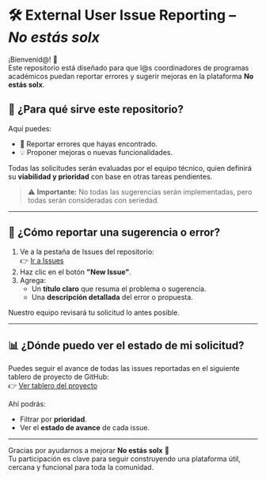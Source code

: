# 🛠️ External User Issue Reporting – *No estás solx*

¡Bienvenid@! 👋  
Este repositorio está diseñado para que l@s coordinadores de programas académicos puedan reportar errores y sugerir mejoras en la plataforma **No estás solx**.

## 🎯 ¿Para qué sirve este repositorio?

Aquí puedes:

- 📌 Reportar errores que hayas encontrado.
- 💡 Proponer mejoras o nuevas funcionalidades.

Todas las solicitudes serán evaluadas por el equipo técnico, quien definirá su **viabilidad y prioridad** con base en otras tareas pendientes.  
> ⚠️ **Importante:** No todas las sugerencias serán implementadas, pero todas serán consideradas con seriedad.

---

## 📝 ¿Cómo reportar una sugerencia o error?

1. Ve a la pestaña de Issues del repositorio:  
   👉 [Ir a Issues](https://github.com/Vicedecanatura-Asuntos-Estudiantiles/External-User-Issue-Reporting/issues)
2. Haz clic en el botón **"New Issue"**.
3. Agrega:
   - Un **título claro** que resuma el problema o sugerencia.
   - Una **descripción detallada** del error o propuesta.

Nuestro equipo revisará tu solicitud lo antes posible.

---

## 📊 ¿Dónde puedo ver el estado de mi solicitud?

Puedes seguir el avance de todas las issues reportadas en el siguiente tablero de proyecto de GitHub:  
👉 [Ver tablero del proyecto](https://github.com/orgs/Vicedecanatura-Asuntos-Estudiantiles/projects/4)

Ahí podrás:

- Filtrar por **prioridad**.
- Ver el **estado de avance** de cada issue.

---

Gracias por ayudarnos a mejorar **No estás solx** 💚  
Tu participación es clave para seguir construyendo una plataforma útil, cercana y funcional para toda la comunidad.

